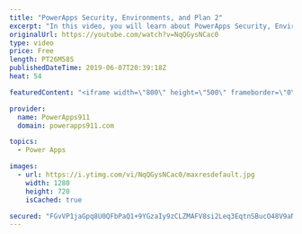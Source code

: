 ```yaml
---
title: "PowerApps Security, Environments, and Plan 2"
excerpt: "In this video, you will learn about PowerApps Security, Environments, and how you can do it better with A plan 2 license.  Video on getting started with PowerApps SQL https://www.youtube.com/watch?v=CO6xfbjnYwc  If you need help, training, or consulting check out https://www.PowerApps911.com/training"
originalUrl: https://youtube.com/watch?v=NqQGysNCac0
type: video
price: Free
length: PT26M58S
publishedDateTime: 2019-06-07T20:39:18Z
heat: 54

featuredContent: "<iframe width=\"800\" height=\"500\" frameborder=\"0\" src=\"https://www.youtube.com/embed/NqQGysNCac0\" allow=\"accelerometer; autoplay; encrypted-media; gyroscope; picture-in-picture\" allowfullscreen></iframe>"

provider:
  name: PowerApps911
  domain: powerapps911.com

topics:
  - Power Apps

images:
  - url: https://i.ytimg.com/vi/NqQGysNCac0/maxresdefault.jpg
    width: 1280
    height: 720
    isCached: true

secured: "FGvVP1jaGpq8U0QFbPaQ1+9YGzaIy9zCLZMAFV8si2Leq3EqtnSBucO48V9aNCL62JzsFoSUeGenw+5xWKR953PLO7+847GKX2BbpN3BVWXKN9kpJ4bmfT9Cu/otpYt9J41Ayis+/edOO4FYtK6gxlG4X1JGIYz7vtGWBWusgBB3xjNn80jdtxXhCgfN2hChM9w4TmVfFlr+UM26CNh+9noaCtaWXutMnhHT9p8izRUBBFlDqZ4+aqq9kvkvXaoe2RR2avauTEAt8saQ9hj7+P/LDQT7/2jSh7l2qEt0PSqwLM2xPnu9LgV6tZrX4RjWCcMEXxMh52QM9mNn3n22MAkO0IbdbUkR9f+BeZfs+TOU7NxELrRYy35i7W9rTA94HEWZK5MOqs01Yvh1MifgtjruwEdSV0tE57rb5y6sTro=;ZGVTzdXGiVJMO7yaMgM00Q=="
---
```


